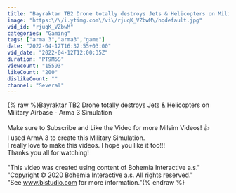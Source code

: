 ```yaml
---
title: "Bayraktar TB2 Drone totally destroys Jets & Helicopters on Military Airbase - Arma 3 Simulation"
image: "https:\/\/i.ytimg.com\/vi\/rjuqK_VZbwM\/hqdefault.jpg"
vid_id: "rjuqK_VZbwM"
categories: "Gaming"
tags: ["arma 3","arma3","game"]
date: "2022-04-12T16:32:55+03:00"
vid_date: "2022-04-12T12:00:35Z"
duration: "PT9M5S"
viewcount: "15593"
likeCount: "200"
dislikeCount: ""
channel: "Several"
---
```

{% raw %}Bayraktar TB2 Drone totally destroys Jets &amp; Helicopters on Military Airbase - Arma 3 Simulation<br /><br />Make sure to Subscribe and Like the Video for more Milsim Videos! 👍<br />I used ArmA 3 to create this Military Simulation.<br />I really love to make this videos. I hope you like it too!!!<br />Thanks you all for watching!<br /><br />&quot;This video was created using content of Bohemia Interactive a.s.&quot;<br />&quot;Copyright © 2020 Bohemia Interactive a.s. All rights reserved.&quot;<br />&quot;See www.bistudio.com for more information.&quot;{% endraw %}
